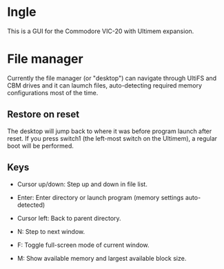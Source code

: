 # Ingle

This is a GUI for the Commodore VIC-20 with Ultimem expansion.

# File manager

Currently the file manager (or "desktop") can navigate through
UltiFS and CBM drives and it can laumch files, auto-detecting
required memory configurations most of the time.

## Restore on reset

The desktop will jump back to where it was before program
launch after reset.  If you press switch1 (the left-most switch
on the Ultimem), a regular boot will be performed.

## Keys

* Cursor up/down: Step up and down in file list.
* Enter: Enter directory or launch program (memory settings auto-detected)
* Cursor left: Back to parent directory.

* N: Step to next window.
* F: Toggle full-screen mode of current window.
* M: Show available memory and largest available block size.
